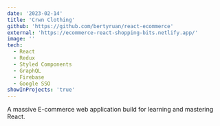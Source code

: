 ```yaml
---
date: '2023-02-14'
title: 'Crwn Clothing'
github: 'https://github.com/bertyruan/react-ecommerce'
external: 'https://ecommerce-react-shopping-bits.netlify.app/'
image: ''
tech:
  - React
  - Redux
  - Styled Components
  - GraphQL
  - Firebase
  - Google SSO
showInProjects: 'true'
---
```


A massive E-commerce web application build for learning and mastering React.
